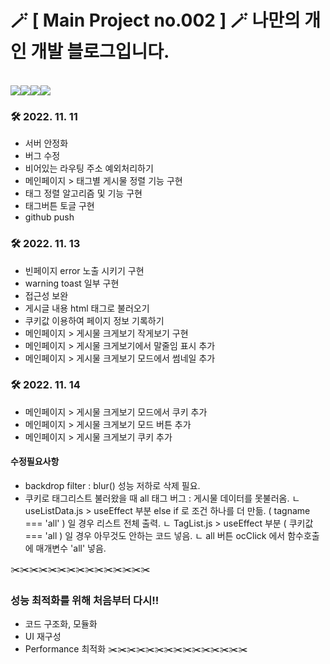 # 🪄 [ Main Project no.002 ] 🪄 나만의 개인 개발 블로그입니다.
<div align="left">
<br>
<img src="https://img.shields.io/badge/REACT.js-61DAFB?style=flat&logo=react&logoColor=white"><img src="https://img.shields.io/badge/HTML5-E34F26?style=flat&logo=html5&logoColor=white"><img src="https://img.shields.io/badge/CSS3-1572B6?style=flat&logo=css3&logoColor=white"><img src="https://img.shields.io/badge/JavaScript-F7DF1E?style=flat&logo=javascript&logoColor=black">
<br>
</div>

### 🛠 2022. 11. 11
 - 서버 안정화
 - 버그 수정
 - 비어있는 라우팅 주소 예외처리하기
 - 메인페이지 > 태그별 게시물 정렬 기능 구현
 - 태그 정렬 알고리즘 및 기능 구현
 - 태그버튼 토글 구현
 - github push

### 🛠 2022. 11. 13
 - 빈페이지 error 노출 시키기 구현
 - warning toast 일부 구현
 - 접근성 보완
 - 게시글 내용 html 태그로 불러오기
 - 쿠키값 이용하여 페이지 정보 기록하기
 - 메인페이지 > 게시물 크게보기 작게보기 구현
 - 메인페이지 > 게시물 크게보기에서 말줄임 표시 추가
 - 메인페이지 > 게시물 크게보기 모드에서 썸네일 추가

### 🛠 2022. 11. 14
 - 메인페이지 > 게시물 크게보기 모드에서 쿠키 추가
 - 메인페이지 > 게시물 크게보기 모드 버튼 추가
 - 메인페이지 > 게시물 크게보기 쿠키 추가

#### 수정필요사항
 - backdrop filter : blur()  성능 저하로 삭제 필요.
 - 쿠키로 태그리스트 불러왔을 때 all 태그 버그 : 게시물 데이터를 못불러옴.
  ㄴ useListData.js > useEffect 부분 else if 로 조건 하나를 더 만듦. ( tagname === 'all' ) 일 경우 리스트 전체 출력.
  ㄴ TagList.js > useEffect 부분 ( 쿠키값 === 'all ) 일 경우 아무것도 안하는 코드 넣음.
  ㄴ all 버튼 ocClick 에서 함수호출에 매개변수 'all' 넣음.

✂️✂️✂️✂️✂️✂️✂️✂️✂️✂️✂️✂️✂️✂️✂️
### 성능 최적화를 위해 처음부터 다시!!
 - 코드 구조화, 모듈화
 - UI 재구성
 - Performance 최적화
✂️✂️✂️✂️✂️✂️✂️✂️✂️✂️✂️✂️✂️✂️✂️
